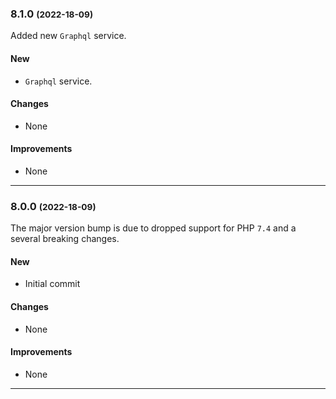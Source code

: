 ### 8.1.0 <small>(2022-18-09)</small>

Added new `Graphql` service.

#### New

* `Graphql` service.

#### Changes

* None

#### Improvements

* None

--------------------------------------------------------
### 8.0.0 <small>(2022-18-09)</small>

The major version bump is due to dropped support for PHP `7.4` and a several breaking changes.

#### New

* Initial commit

#### Changes

* None

#### Improvements

* None

--------------------------------------------------------
